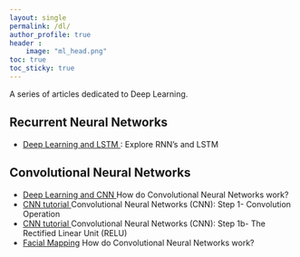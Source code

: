```yaml
---
layout: single
permalink: /dl/
author_profile: true
header :
    image: "ml_head.png"
toc: true
toc_sticky: true
---
```


A series of articles dedicated to Deep Learning.

## Recurrent Neural Networks 

* [Deep Learning and LSTM ](https://mohameddhaoui.github.io/deeplearning/LSTM/) : Explore RNN’s and LSTM


## Convolutional Neural Networks
* [Deep Learning and CNN ](https://mohameddhaoui.github.io/deeplearning/CNN/)  How do Convolutional Neural Networks work?
* [CNN tutorial ](https://mohameddhaoui.github.io/deeplearning/CNN_tuto1/) Convolutional Neural Networks (CNN): Step 1- Convolution Operation
* [CNN tutorial ](https://mohameddhaoui.github.io/deeplearning/CNN_tuto11/)  Convolutional Neural Networks (CNN): Step 1b- The Rectified Linear Unit (RELU)
* [Facial Mapping](https://mohameddhaoui.github.io/deeplearning/Landmarks_recognition/)  How do Convolutional Neural Networks work?


